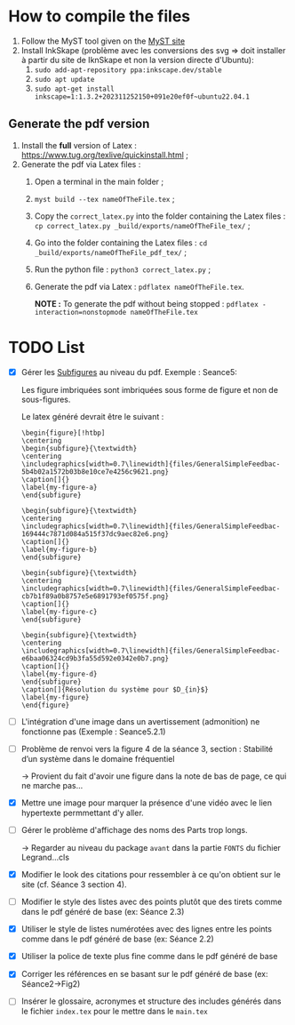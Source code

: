 # How to compile the files

1. Follow the MyST tool given on the [MyST site](https://mystmd.org/guide/installing)
1. Install InkSkape (problème avec les conversions des svg => doit installer à partir du site de IknSkape et non la version directe d'Ubuntu):
    1. `sudo add-apt-repository ppa:inkscape.dev/stable`
    1. `sudo apt update`
    1. `sudo apt-get install inkscape=1:1.3.2+202311252150+091e20ef0f~ubuntu22.04.1`

## Generate the pdf version

1. Install the **full** version of Latex : https://www.tug.org/texlive/quickinstall.html ;
1. Generate the pdf via Latex files :
    1. Open a terminal in the main folder ;
    1. `myst build --tex nameOfTheFile.tex` ;
    1. Copy the `correct_latex.py` into the folder containing the Latex files : `cp correct_latex.py _build/exports/nameOfTheFile_tex/` ;
    1. Go into the folder containing the Latex files : `cd _build/exports/nameOfTheFile_pdf_tex/` ;
    1. Run the python file : `python3 correct_latex.py` ;
    1. Generate the pdf via Latex : `pdflatex nameOfTheFile.tex`.

        **NOTE :** To generate the pdf without being stopped : `pdflatex -interaction=nonstopmode nameOfTheFile.tex`

# TODO List

- [x] Gérer les [Subfigures](https://mystmd.org/guide/figures#subfigures) au niveau du pdf.
    Exemple : Seance5:

    Les figure imbriquées sont imbriquées sous forme de figure et non de sous-figures.

    Le latex généré devrait être le suivant :

    ```
    \begin{figure}[!htbp]
    \centering
    \begin{subfigure}{\textwidth}
    \centering
    \includegraphics[width=0.7\linewidth]{files/GeneralSimpleFeedbac-5b4b02a1572b03b8e10ce7e4256c9621.png}
    \caption[]{}
    \label{my-figure-a}
    \end{subfigure}
    
    \begin{subfigure}{\textwidth}
    \centering
    \includegraphics[width=0.7\linewidth]{files/GeneralSimpleFeedbac-169444c7871d084a515f37dc9aec82e6.png}
    \caption[]{}
    \label{my-figure-b}
    \end{subfigure}
    
    \begin{subfigure}{\textwidth}
    \centering
    \includegraphics[width=0.7\linewidth]{files/GeneralSimpleFeedbac-cb7b1f89a0b8757e5e6891793ef0575f.png}
    \caption[]{}
    \label{my-figure-c}
    \end{subfigure}
    
    \begin{subfigure}{\textwidth}
    \centering
    \includegraphics[width=0.7\linewidth]{files/GeneralSimpleFeedbac-e6baa06324cd9b3fa55d592e0342e0b7.png}
    \caption[]{}
    \label{my-figure-d}
    \end{subfigure}
    \caption[]{Résolution du système pour $D_{in}$}
    \label{my-figure}
    \end{figure}
    ```

- [ ] L'intégration d'une image dans un avertissement (admonition) ne fonctionne pas (Exemple : Seance5.2.1)

- [ ] Problème de renvoi vers la figure 4 de la séance 3, section : Stabilité d’un système dans le domaine fréquentiel 
    
    -> Provient du fait d'avoir une figure dans la note de bas de page, ce qui ne marche pas...

- [x] Mettre une image pour marquer la présence d'une vidéo avec le lien hypertexte permmettant d'y aller.

- [ ] Gérer le problème d'affichage des noms des Parts trop longs.

    -> Regarder au niveau du package `avant` dans la partie `FONTS` du fichier Legrand...cls

- [x] Modifier le look des citations pour ressembler à ce qu'on obtient sur le site (cf. Séance 3 section 4).

- [ ] Modifier le style des listes avec des points plutôt que des tirets comme dans le pdf généré de base (ex: Séance 2.3)

- [x] Utiliser le style de listes numérotées avec des lignes entre les points comme dans le pdf généré de base (ex: Séance 2.2)

- [x] Utiliser la police de texte plus fine comme dans le pdf généré de base

- [x] Corriger les références en se basant sur le pdf généré de base (ex: Séance2->Fig2)

- [ ] Insérer le glossaire, acronymes et structure des includes générés dans le fichier `index.tex` pour le mettre dans le `main.tex`